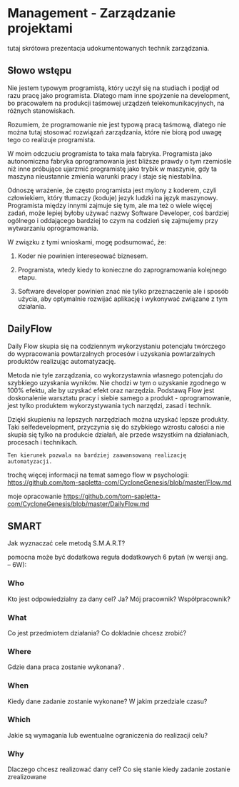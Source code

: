 # Management - Zarządzanie projektami
tutaj skrótowa prezentacja udokumentowanych technik zarządzania.

## Słowo wstępu 

Nie jestem typowym programistą, który uczył się na studiach i podjął od razu pracę jako programista.
Dlatego mam inne spojrzenie na development, bo pracowałem na produkcji taśmowej urządzeń telekomunikacyjnych, na różnych stanowiskach.

Rozumiem, że programowanie nie jest typową pracą taśmową, dlatego nie można tutaj stosować rozwiązań zarządzania, które nie biorą pod uwagę tego co realizuje programista.

W moim odczuciu programista to taka mała fabryka.
Programista jako autonomiczna fabryka oprogramowania jest bliższe prawdy o tym rzemiośle niż inne próbujące ujarzmić programistę jako trybik w maszynie, gdy ta maszyna nieustannie zmienia warunki pracy i staje się niestabilna.

Odnoszę wrażenie, że często programista jest mylony z koderem, czyli człowiekiem, który tłumaczy (koduje) jezyk ludzki na język maszynowy.
Programista między innymi zajmuje się tym, ale ma też o wiele więcej zadań, może lepiej byłoby używać nazwy Software Developer, coś bardziej ogólnego i oddającego bardziej to czym na codzień się zajmujemy przy wytwarzaniu oprogramowania.

W związku z tymi wnioskami, mogę podsumować, że:
1. Koder nie powinien intereseować biznesem.

2. Programista, wtedy kiedy to konieczne do zaprogramowania kolejnego etapu.

3. Software developer powinien znać nie tylko przeznaczenie ale i sposób użycia, aby optymalnie rozwijać aplikację i wykonywać związane z tym działania.

## DailyFlow 

Daily Flow skupia się na codziennym wykorzystaniu potencjału twórczego do wypracowania powtarzalnych procesów i uzyskania powtarzalnych produktów realizując automatyzację.

Metoda nie tyle zarządzania, co wykorzystawnia własnego potencjału do szybkiego uzyskania wyników.
Nie chodzi w tym o uzyskanie zgodnego w 100% efektu, ale by uzyskać efekt oraz narzędzia.
Podstawą Flow jest doskonalenie warsztatu pracy i siebie samego a produkt - oprogramowanie, jest tylko produktem wykorzystywania tych narzędzi, zasad i technik.

Dzięki skupieniu na lepszych narzędziach można uzyskać lepsze produkty.
Taki selfedevelopment, przyczynia się do szybkiego wzrostu całości a nie skupia się tylko na produkcie działań, ale przede wszystkim na działaniach, procesach i technikach.

    Ten kierunek pozwala na bardziej zaawansowaną realizację automatyzacji.

trochę więcej informacji na temat samego flow w psychologii:
https://github.com/tom-sapletta-com/CycloneGenesis/blob/master/Flow.md

moje opracowanie
https://github.com/tom-sapletta-com/CycloneGenesis/blob/master/DailyFlow.md

## SMART
Jak wyznaczać cele metodą S.M.A.R.T?

pomocna może być dodatkowa reguła dodatkowych 6 pytań (w wersji ang. – 6W):

### Who
Kto jest odpowiedzialny za dany cel? Ja? Mój pracownik? Współpracownik?

### What
Co jest przedmiotem działania? Co dokładnie chcesz zrobić?

### Where
Gdzie dana praca zostanie wykonana? .

### When
Kiedy dane zadanie zostanie wykonane? W jakim przedziale czasu?

### Which
Jakie są wymagania lub ewentualne ograniczenia do realizacji celu?

### Why
Dlaczego chcesz realizować dany cel? Co się stanie kiedy zadanie zostanie zrealizowane
